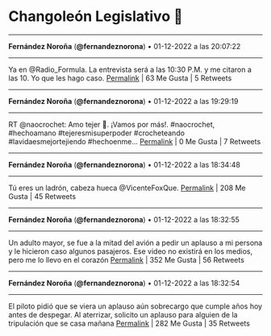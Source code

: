 # Changoleón Legislativo 🙈
*****
**Fernández Noroña** (**@fernandeznorona**) • 01-12-2022 a las 20:07:22
*****
Ya en @Radio_Formula. La entrevista será a las 10:30 P.M. y me citaron a las 10. Yo que les hago caso.
[Permalink](https://twitter.com/fernandeznorona/status/1598529231784378368) | 63 Me Gusta | 5 Retweets
*****
**Fernández Noroña** (**@fernandeznorona**) • 01-12-2022 a las 19:29:19
*****
RT @naocrochet: Amo tejer 🧶. ¡Vamos por más!. #naocrochet, #hechoamano #tejeresmisuperpoder #crocheteando #lavidaesmejortejiendo #hechoenme…
[Permalink](https://twitter.com/fernandeznorona/status/1598519655651475457) | 0 Me Gusta | 7 Retweets
*****
**Fernández Noroña** (**@fernandeznorona**) • 01-12-2022 a las 18:34:48
*****
Tú eres un ladrón, cabeza hueca @VicenteFoxQue.
[Permalink](https://twitter.com/fernandeznorona/status/1598505936049799169) | 208 Me Gusta | 45 Retweets
*****
**Fernández Noroña** (**@fernandeznorona**) • 01-12-2022 a las 18:32:55
*****
Un adulto mayor, se fue a la mitad del avión a pedir un aplauso a mi persona y le hicieron caso algunos pasajeros. Ese video no existirá en los medios, pero me lo llevo en el corazón
[Permalink](https://twitter.com/fernandeznorona/status/1598505461778591744) | 352 Me Gusta | 56 Retweets
*****
**Fernández Noroña** (**@fernandeznorona**) • 01-12-2022 a las 18:32:54
*****
El piloto pidió que se viera un aplauso aún sobrecargo que cumple años hoy antes de despegar. Al aterrizar, solicito un aplauso para alguien de la tripulación que se casa mañana
[Permalink](https://twitter.com/fernandeznorona/status/1598505459106865153) | 282 Me Gusta | 35 Retweets